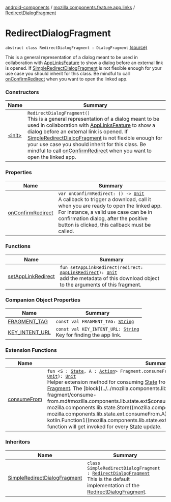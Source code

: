[android-components](../../index.md) / [mozilla.components.feature.app.links](../index.md) / [RedirectDialogFragment](./index.md)

# RedirectDialogFragment

`abstract class RedirectDialogFragment : DialogFragment` [(source)](https://github.com/mozilla-mobile/android-components/blob/master/components/feature/app-links/src/main/java/mozilla/components/feature/app/links/RedirectDialogFragment.kt#L16)

This is a general representation of a dialog meant to be used in collaboration with [AppLinksFeature](../-app-links-feature/index.md)
to show a dialog before an external link is opened.
If [SimpleRedirectDialogFragment](../-simple-redirect-dialog-fragment/index.md) is not flexible enough for your use case you should inherit for this class.
Be mindful to call [onConfirmRedirect](on-confirm-redirect.md) when you want to open the linked app.

### Constructors

| Name | Summary |
|---|---|
| [&lt;init&gt;](-init-.md) | `RedirectDialogFragment()`<br>This is a general representation of a dialog meant to be used in collaboration with [AppLinksFeature](../-app-links-feature/index.md) to show a dialog before an external link is opened. If [SimpleRedirectDialogFragment](../-simple-redirect-dialog-fragment/index.md) is not flexible enough for your use case you should inherit for this class. Be mindful to call [onConfirmRedirect](on-confirm-redirect.md) when you want to open the linked app. |

### Properties

| Name | Summary |
|---|---|
| [onConfirmRedirect](on-confirm-redirect.md) | `var onConfirmRedirect: () -> `[`Unit`](https://kotlinlang.org/api/latest/jvm/stdlib/kotlin/-unit/index.html)<br>A callback to trigger a download, call it when you are ready to open the linked app. For instance, a valid use case can be in confirmation dialog, after the positive button is clicked, this callback must be called. |

### Functions

| Name | Summary |
|---|---|
| [setAppLinkRedirect](set-app-link-redirect.md) | `fun setAppLinkRedirect(redirect: `[`AppLinkRedirect`](../-app-link-redirect/index.md)`): `[`Unit`](https://kotlinlang.org/api/latest/jvm/stdlib/kotlin/-unit/index.html)<br>add the metadata of this download object to the arguments of this fragment. |

### Companion Object Properties

| Name | Summary |
|---|---|
| [FRAGMENT_TAG](-f-r-a-g-m-e-n-t_-t-a-g.md) | `const val FRAGMENT_TAG: `[`String`](https://kotlinlang.org/api/latest/jvm/stdlib/kotlin/-string/index.html) |
| [KEY_INTENT_URL](-k-e-y_-i-n-t-e-n-t_-u-r-l.md) | `const val KEY_INTENT_URL: `[`String`](https://kotlinlang.org/api/latest/jvm/stdlib/kotlin/-string/index.html)<br>Key for finding the app link. |

### Extension Functions

| Name | Summary |
|---|---|
| [consumeFrom](../../mozilla.components.lib.state.ext/androidx.fragment.app.-fragment/consume-from.md) | `fun <S : `[`State`](../../mozilla.components.lib.state/-state.md)`, A : `[`Action`](../../mozilla.components.lib.state/-action.md)`> Fragment.consumeFrom(store: `[`Store`](../../mozilla.components.lib.state/-store/index.md)`<`[`S`](../../mozilla.components.lib.state.ext/androidx.fragment.app.-fragment/consume-from.md#S)`, `[`A`](../../mozilla.components.lib.state.ext/androidx.fragment.app.-fragment/consume-from.md#A)`>, block: (`[`S`](../../mozilla.components.lib.state.ext/androidx.fragment.app.-fragment/consume-from.md#S)`) -> `[`Unit`](https://kotlinlang.org/api/latest/jvm/stdlib/kotlin/-unit/index.html)`): `[`Unit`](https://kotlinlang.org/api/latest/jvm/stdlib/kotlin/-unit/index.html)<br>Helper extension method for consuming [State](../../mozilla.components.lib.state/-state.md) from a [Store](../../mozilla.components.lib.state/-store/index.md) sequentially in order inside a [Fragment](#). The [block](../../mozilla.components.lib.state.ext/androidx.fragment.app.-fragment/consume-from.md#mozilla.components.lib.state.ext$consumeFrom(androidx.fragment.app.Fragment, mozilla.components.lib.state.Store((mozilla.components.lib.state.ext.consumeFrom.S, mozilla.components.lib.state.ext.consumeFrom.A)), kotlin.Function1((mozilla.components.lib.state.ext.consumeFrom.S, kotlin.Unit)))/block) function will get invoked for every [State](../../mozilla.components.lib.state/-state.md) update. |

### Inheritors

| Name | Summary |
|---|---|
| [SimpleRedirectDialogFragment](../-simple-redirect-dialog-fragment/index.md) | `class SimpleRedirectDialogFragment : `[`RedirectDialogFragment`](./index.md)<br>This is the default implementation of the [RedirectDialogFragment](./index.md). |
